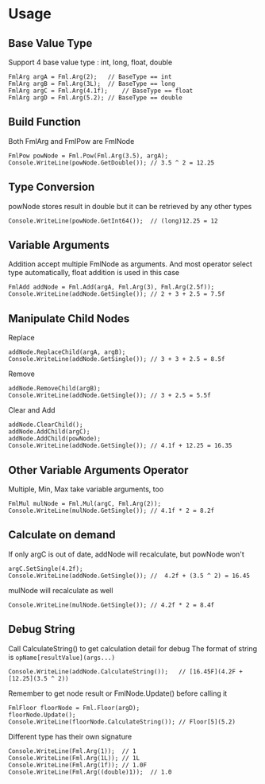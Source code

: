 # Usage
## Base Value Type
Support 4 base value type : int, long, float, double
```
FmlArg argA = Fml.Arg(2);	// BaseType == int
FmlArg argB = Fml.Arg(3L);	// BaseType == long
FmlArg argC = Fml.Arg(4.1f);	// BaseType == float
FmlArg argD = Fml.Arg(5.2);	// BaseType == double
```
## Build Function
Both FmlArg and FmlPow are FmlNode
```
FmlPow powNode = Fml.Pow(Fml.Arg(3.5), argA);
Console.WriteLine(powNode.GetDouble());	// 3.5 ^ 2 = 12.25
```
## Type Conversion
powNode stores result in double but it can be retrieved by any other types
```
Console.WriteLine(powNode.GetInt64());	// (long)12.25 = 12
```
## Variable Arguments
Addition accept multiple FmlNode as arguments. And most operator select type automatically, float addition is used in this case
```
FmlAdd addNode = Fml.Add(argA, Fml.Arg(3), Fml.Arg(2.5f));
Console.WriteLine(addNode.GetSingle());	// 2 + 3 + 2.5 = 7.5f
```
## Manipulate Child Nodes
Replace
```
addNode.ReplaceChild(argA, argB);
Console.WriteLine(addNode.GetSingle());	// 3 + 3 + 2.5 = 8.5f
```
Remove
```
addNode.RemoveChild(argB);
Console.WriteLine(addNode.GetSingle());	// 3 + 2.5 = 5.5f
```
Clear and Add
```
addNode.ClearChild();
addNode.AddChild(argC);
addNode.AddChild(powNode);
Console.WriteLine(addNode.GetSingle());	// 4.1f + 12.25 = 16.35
```
## Other Variable Arguments Operator
Multiple, Min, Max take variable arguments, too
```
FmlMul mulNode = Fml.Mul(argC, Fml.Arg(2));
Console.WriteLine(mulNode.GetSingle());	// 4.1f * 2 = 8.2f
```
## Calculate on demand
If only argC is out of date, addNode will recalculate, but powNode won't
```
argC.SetSingle(4.2f);
Console.WriteLine(addNode.GetSingle());	// 	4.2f + (3.5 ^ 2) = 16.45
```
mulNode will recalculate as well
```
Console.WriteLine(mulNode.GetSingle());	// 4.2f * 2 = 8.4f
```
## Debug String
Call CalculateString() to get calculation detail for debug
The format of string is ```opName[resultValue](args...)```
```
Console.WriteLine(addNode.CalculateString());	// [16.45F](4.2F + [12.25](3.5 ^ 2))
```
Remember to get node result or FmlNode.Update() before calling it
```
FmlFloor floorNode = Fml.Floor(argD);
floorNode.Update();
Console.WriteLine(floorNode.CalculateString());	// Floor[5](5.2)
```
Different type has their own signature
```
Console.WriteLine(Fml.Arg(1));  // 1
Console.WriteLine(Fml.Arg(1L)); // 1L
Console.WriteLine(Fml.Arg(1f)); // 1.0F
Console.WriteLine(Fml.Arg((double)1));  // 1.0
```
